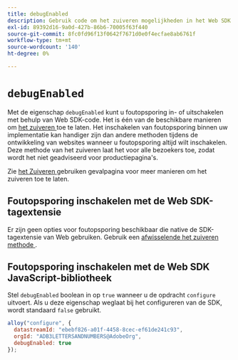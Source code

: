 ```yaml
---
title: debugEnabled
description: Gebruik code om het zuiveren mogelijkheden in het Web SDK toe te laten.
exl-id: 89392d16-9a0d-427b-86b6-70005f63f440
source-git-commit: 8fc0fd96f13f0642f7671d0e0f4ecfae8ab6761f
workflow-type: tm+mt
source-wordcount: '140'
ht-degree: 0%

---
```


# `debugEnabled`

Met de eigenschap `debugEnabled` kunt u foutopsporing in- of uitschakelen met behulp van Web SDK-code. Het is één van de beschikbare manieren om [ het zuiveren ](../../use-cases/debugging.md) toe te laten. Het inschakelen van foutopsporing binnen uw implementatie kan handiger zijn dan andere methoden tijdens de ontwikkeling van websites wanneer u foutopsporing altijd wilt inschakelen. Deze methode van het zuiveren laat het voor alle bezoekers toe, zodat wordt het niet geadviseerd voor productiepagina&#39;s.

Zie [ het Zuiveren ](../../use-cases/debugging.md) gebruiken gevalpagina voor meer manieren om het zuiveren toe te laten.

## Foutopsporing inschakelen met de Web SDK-tagextensie

Er zijn geen opties voor foutopsporing beschikbaar die native de SDK-tagextensie van Web gebruiken. Gebruik een [ afwisselende het zuiveren methode ](../../use-cases/debugging.md).

## Foutopsporing inschakelen met de Web SDK JavaScript-bibliotheek

Stel `debugEnabled` boolean in op `true` wanneer u de opdracht `configure` uitvoert. Als u deze eigenschap weglaat bij het configureren van de SDK, wordt standaard `false` gebruikt.

```js
alloy("configure", {
  datastreamId: "ebebf826-a01f-4458-8cec-ef61de241c93",
  orgId: "ADB3LETTERSANDNUMBERS@AdobeOrg",
  debugEnabled: true
});
```
